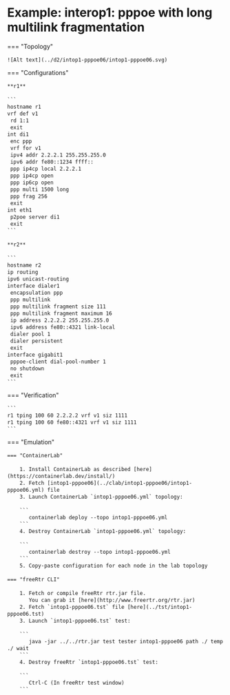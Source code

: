 # Example: interop1: pppoe with long multilink fragmentation

=== "Topology"

    ![Alt text](../d2/intop1-pppoe06/intop1-pppoe06.svg)

=== "Configurations"

    **r1**

    ```
    hostname r1
    vrf def v1
     rd 1:1
     exit
    int di1
     enc ppp
     vrf for v1
     ipv4 addr 2.2.2.1 255.255.255.0
     ipv6 addr fe80::1234 ffff::
     ppp ip4cp local 2.2.2.1
     ppp ip4cp open
     ppp ip6cp open
     ppp multi 1500 long
     ppp frag 256
     exit
    int eth1
     p2poe server di1
     exit
    ```

    **r2**

    ```
    hostname r2
    ip routing
    ipv6 unicast-routing
    interface dialer1
     encapsulation ppp
     ppp multilink
     ppp multilink fragment size 111
     ppp multilink fragment maximum 16
     ip address 2.2.2.2 255.255.255.0
     ipv6 address fe80::4321 link-local
     dialer pool 1
     dialer persistent
     exit
    interface gigabit1
     pppoe-client dial-pool-number 1
     no shutdown
     exit
    ```

=== "Verification"

    ```
    r1 tping 100 60 2.2.2.2 vrf v1 siz 1111
    r1 tping 100 60 fe80::4321 vrf v1 siz 1111
    ```

=== "Emulation"

    === "ContainerLab"

        1. Install ContainerLab as described [here](https://containerlab.dev/install/)  
        2. Fetch [intop1-pppoe06](../clab/intop1-pppoe06/intop1-pppoe06.yml) file  
        3. Launch ContainerLab `intop1-pppoe06.yml` topology:  

        ```
           containerlab deploy --topo intop1-pppoe06.yml  
        ```
        4. Destroy ContainerLab `intop1-pppoe06.yml` topology:  

        ```
           containerlab destroy --topo intop1-pppoe06.yml  
        ```
        5. Copy-paste configuration for each node in the lab topology

    === "freeRtr CLI"

        1. Fetch or compile freeRtr rtr.jar file.  
           You can grab it [here](http://www.freertr.org/rtr.jar)  
        2. Fetch `intop1-pppoe06.tst` file [here](../tst/intop1-pppoe06.tst)  
        3. Launch `intop1-pppoe06.tst` test:  

        ```
           java -jar ../../rtr.jar test tester intop1-pppoe06 path ./ temp ./ wait
        ```
        4. Destroy freeRtr `intop1-pppoe06.tst` test:  

        ```
           Ctrl-C (In freeRtr test window)
        ```

